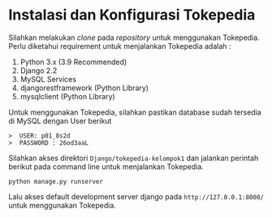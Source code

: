 # Instalasi dan Konfigurasi Tokepedia
Silahkan melakukan *clone* pada *repository* untuk menggunakan Tokepedia. Perlu diketahui requirement untuk menjalankan Tokepedia adalah : 
 1. Python 3.x (3.9 Recommended)
 2. Django 2.2
 3. MySQL Services 
 4. djangorestframework (Python Library)
 5. mysqlclient (Python Library)
 
 Untuk menggunakan Tokepedia, silahkan pastikan database sudah tersedia di MySQL dengan User berikut 

    >  USER: p01_8s2d  
    >  PASSWORD : 26od3aaL

Silahkan akses direktori `Django/tokepedia-kelompok1` dan jalankan perintah berikut pada command line untuk menjalankan Tokepedia.

    python manage.py runserver
Lalu akses default development server django pada `http://127.0.0.1:8000/` untuk menggunakan Tokepedia.